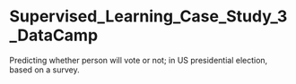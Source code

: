 # Supervised_Learning_Case_Study_3_DataCamp
Predicting whether person will vote or not; in US presidential election, based on a survey.
